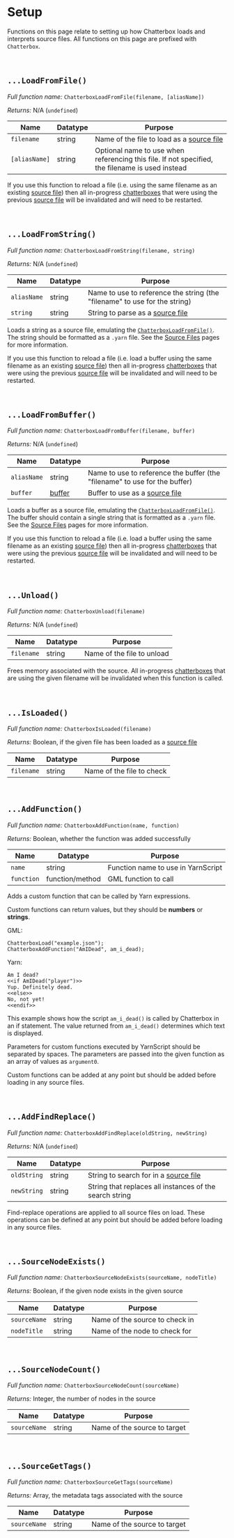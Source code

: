 # Setup

Functions on this page relate to setting up how Chatterbox loads and interprets source files. All functions on this page are prefixed with `Chatterbox`.

&nbsp;

## `...LoadFromFile()`

_Full function name:_ `ChatterboxLoadFromFile(filename, [aliasName])`

_Returns:_ N/A (`undefined`)

|Name         |Datatype|Purpose                                                                                        |
|-------------|--------|-----------------------------------------------------------------------------------------------|
|`filename`   |string  |Name of the file to load as a [source file](concept-source-files)                              |
|`[aliasName]`|string  |Optional name to use when referencing this file. If not specified, the filename is used instead|

If you use this function to reload a file (i.e. using the same filename as an existing [source file](concept-source-files)) then all in-progress [chatterboxes](concept-chatterboxes) that were using the previous [source file](concept-source-files) will be invalidated and will need to be restarted.

&nbsp;

## `...LoadFromString()`

_Full function name:_ `ChatterboxLoadFromString(filename, string)`

_Returns:_ N/A (`undefined`)

|Name       |Datatype|Purpose                                                                   |
|-----------|--------|--------------------------------------------------------------------------|
|`aliasName`|string  |Name to use to reference the string (the "filename" to use for the string)|
|`string`   |string  |String to parse as a [source file](concept-source-files)                  |

Loads a string as a source file, emulating the [`ChatterboxLoadFromFile()`](reference-configuration#chatterboxloadfromfilefilename-aliasname). The string should be formatted as a `.yarn` file. See the [Source Files](concept-source-files) pages for more information.

If you use this function to reload a file (i.e. load a buffer using the same filename as an existing [source file](concept-source-files)) then all in-progress [chatterboxes](concept-chatterboxes) that were using the previous [source file](concept-source-files) will be invalidated and will need to be restarted.

&nbsp;

## `...LoadFromBuffer()`

_Full function name:_ `ChatterboxLoadFromBuffer(filename, buffer)`

_Returns:_ N/A (`undefined`)

|Name       |Datatype                                                                                |Purpose                                                                   |
|-----------|----------------------------------------------------------------------------------------|--------------------------------------------------------------------------|
|`aliasName`|string                                                                                  |Name to use to reference the buffer (the "filename" to use for the buffer)|
|`buffer`   |[buffer](https://manual.yoyogames.com/Additional_Information/Guide_To_Using_Buffers.htm)|Buffer to use as a [source file](concept-source-files)                    |

Loads a buffer as a source file, emulating the [`ChatterboxLoadFromFile()`](reference-configuration#chatterboxloadfromfilefilename-aliasname). The buffer should contain a single string that is formatted as a `.yarn` file. See the [Source Files](concept-source-files) pages for more information.

If you use this function to reload a file (i.e. load a buffer using the same filename as an existing [source file](concept-source-files)) then all in-progress [chatterboxes](concept-chatterboxes) that were using the previous [source file](concept-source-files) will be invalidated and will need to be restarted.

&nbsp;

## `...Unload()`

_Full function name:_ `ChatterboxUnload(filename)`

_Returns:_ N/A (`undefined`)

|Name      |Datatype|Purpose                   |
|----------|--------|--------------------------|
|`filename`|string  |Name of the file to unload|

Frees memory associated with the source. All in-progress [chatterboxes](concept-chatterboxes) that are using the given filename will be invalidated when this function is called.

&nbsp;

## `...IsLoaded()`

_Full function name:_ `ChatterboxIsLoaded(filename)`

_Returns:_ Boolean, if the given file has been loaded as a [source file](concept-source-files)

|Name      |Datatype|Purpose                  |
|----------|--------|-------------------------|
|`filename`|string  |Name of the file to check|

&nbsp;

## `...AddFunction()`

_Full function name:_ `ChatterboxAddFunction(name, function)`

_Returns:_ Boolean, whether the function was added successfully

|Name      |Datatype       |Purpose                           |
|----------|---------------|----------------------------------|
|`name`    |string         |Function name to use in YarnScript|
|`function`|function/method|GML function to call              |

Adds a custom function that can be called by Yarn expressions.

Custom functions can return values, but they should be **numbers** or **strings**.

GML:

```gml
ChatterboxLoad("example.json");
ChatterboxAddFunction("AmIDead", am_i_dead);
```

Yarn:

```yarn
Am I dead?
<<if AmIDead("player")>>
Yup. Definitely dead.
<<else>>
No, not yet!
<<endif>>
```

This example shows how the script `am_i_dead()` is called by Chatterbox in an if statement. The value returned from `am_i_dead()` determines which text is displayed.

Parameters for custom functions executed by YarnScript should be separated by spaces. The parameters are passed into the given function as an array of values as `argument0`.

Custom functions can be added at any point but should be added before loading in any source files.

&nbsp;

## `...AddFindReplace()`

_Full function name:_ `ChatterboxAddFindReplace(oldString, newString)`

_Returns:_ N/A (`undefined`)

|Name       |Datatype|Purpose                                                      |
|-----------|--------|-------------------------------------------------------------|
|`oldString`|string  |String to search for in a [source file](concept-source-files)|
|`newString`|string  |String that replaces all instances of the search string      |

Find-replace operations are applied to all source files on load. These operations can be defined at any point but should be added before loading in any source files.

&nbsp;

## `...SourceNodeExists()`

_Full function name:_ `ChatterboxSourceNodeExists(sourceName, nodeTitle)`

_Returns:_ Boolean, if the given node exists in the given source

|Name        |Datatype|Purpose                       |
|------------|--------|------------------------------|
|`sourceName`|string  |Name of the source to check in|
|`nodeTitle` |string  |Name of the node to check for |

&nbsp;

## `...SourceNodeCount()`

_Full function name:_ `ChatterboxSourceNodeCount(sourceName)`

_Returns:_ Integer, the number of nodes in the source

|Name        |Datatype|Purpose                     |
|------------|--------|----------------------------|
|`sourceName`|string  |Name of the source to target|

&nbsp;

## `...SourceGetTags()`

_Full function name:_ `ChatterboxSourceGetTags(sourceName)`

_Returns:_ Array, the metadata tags associated with the source

|Name        |Datatype|Purpose                     |
|------------|--------|----------------------------|
|`sourceName`|string  |Name of the source to target|
